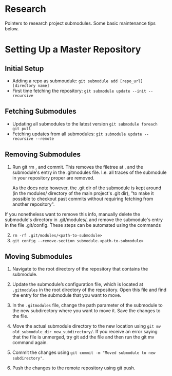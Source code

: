 # Research

Pointers to research project submodules. Some basic maintenance tips below.

# Setting Up a Master Repository

## Initial Setup

  - Adding a repo as submoudule: `git submodule add [repo_url] [directory name]`
  - First time fetching the repository: `git submodule update --init --recursive`

## Fetching Submodules

  - Updating all submodules to the latest version `git submodule foreach git pull`
  - Fetching updates from all submodules: `git submodule update --recursive --remote`


## Removing Submodules

1. Run git rm <path-to-submodule>, and commit.
   This removes the filetree at <path-to-submodule>, and the submodule's entry in
   the .gitmodules file. I.e. all traces of the submodule in your repository
   proper are removed.

   As the docs note however, the .git dir of the submodule is kept around (in the
   modules/ directory of the main project's .git dir), "to make it possible to
   checkout past commits without requiring fetching from another repository".


If you nonetheless want to remove this info, manually delete the submodule's
directory in .git/modules/, and remove the submodule's entry in the file
.git/config. These steps can be automated using the commands

2. `rm -rf .git/modules/<path-to-submodule>`
3. `git config --remove-section submodule.<path-to-submodule>`

## Moving Submodules

1. Navigate to the root directory of the repository that contains the
   submodule.

2. Update the submodule’s configuration file, which is located
   at `.gitmodules` in the root directory of the repository. Open this file and find
   the entry for the submodule that you want to move.

3. In the `.gitmodules` file, change the path parameter of the submodule to the new
   subdirectory where you want to move it. Save the changes to the file.

4. Move the actual submodule directory to the new location using `git mv
   old_submodule_dir new_subdirectory/`. If you receive an error saying that the
   file is unmerged, try git add the file and then run the git mv command again.

5. Commit the changes using `git commit -m "Moved submodule to new subdirectory"`.

6. Push the changes to the remote repository using git push.



